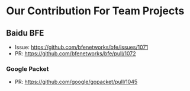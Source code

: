# Our Contribution For Team Projects

## Baidu BFE

- Issue: <https://github.com/bfenetworks/bfe/issues/1071>
- PR: <https://github.com/bfenetworks/bfe/pull/1072>

### Google Packet

- PR: <https://github.com/google/gopacket/pull/1045>
